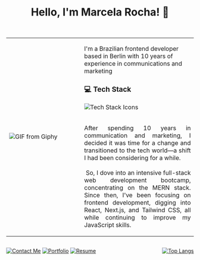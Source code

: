 
<h1 align="center">Hello, I'm Marcela Rocha! 👋</h1>
<br>
<table border=0 style="border-collapse:collapse;">
  <tr>
    <td width="40%">
      <img src="https://media.giphy.com/media/k8kITi9SAwe9JWbUaH/giphy.gif" alt="GIF from Giphy">
    </td>
    <td width="60%">
      <p align="left">I'm a Brazilian frontend developer based in Berlin with 10 years of experience in communications and marketing</p>
      <h3>💻 Tech Stack</h3>
      <img src="https://skillicons.dev/icons?i=js,ts,html,css,jquery,bootstrap,tailwind,nodejs,express,vue,git,github,mongodb,firebase,react,nextjs&theme=dark&perline=8" alt="Tech Stack Icons"><br><br>
      <p style="text-align: justify;">After spending 10 years in communication and marketing, I decided it was time for a change and transitioned to the tech world—a shift I had been considering for a while.<br><br>
 So, I dove into an intensive full-stack web development bootcamp, concentrating on the MERN stack. Since then, I've been focusing on frontend development, digging into React, Next.js, and Tailwind CSS, all while continuing to improve my JavaScript skills.</p>
    </td>
  </tr>
</table>
<div style="display: flex; justify-content: space-between;">
  <div>
    <p align="center">
      <a href="mailto:marcelarochamartins@gmail.com"><img src="https://img.shields.io/badge/-📧%20Contact%20Me-blue" alt="Contact Me"></a>
      <a href="https://marcelarochamartins.vercel.app/"><img src="https://img.shields.io/badge/-📂%20Portfolio-orange" alt="Portfolio"></a>
      <a href="https://drive.google.com/file/d/13_608t_Q0AAFi8CQYZe_10ewSU1T76X8/view?usp=drive_link"><img src="https://img.shields.io/badge/-📄%20Resume-green" alt="Resume"></a>
    </p>
  </div>
  <div>
    <p align="center">
      <a href="https://github.com/Marcela-Rocha-Martins/github-readme-stats">
        <img src="https://github-readme-stats.vercel.app/api/top-langs/?username=Marcela-Rocha-Martins&layout=compact" alt="Top Langs">
      </a>
    </p>
  </div>
</div>
